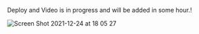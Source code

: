 Deploy and Video is in progress and will be added in some hour.!


![Screen Shot 2021-12-24 at 18 05 27](https://user-images.githubusercontent.com/64213712/147359546-dc806589-9fb1-47c2-8891-bcd86faaf412.png)
